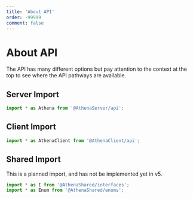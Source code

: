 ```yaml
---
title: 'About API'
order: -99999
comment: false
---
```


# About API

The API has many different options but pay attention to the context at the top to see where the API pathways are available.

## Server Import

```ts
import * as Athena from '@AthenaServer/api';
```

## Client Import

```ts
import * as AthenaClient from '@AthenaClient/api';
```

## Shared Import

This is a planned import, and has not be implemented yet in v5.

```ts
import * as I from '@AthenaShared/interfaces';
import * as Enum from '@AthenaShared/enums';
```